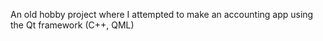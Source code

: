 An old hobby project where I attempted to make an accounting app using the Qt framework (C++, QML) 
